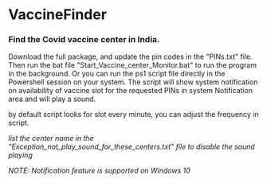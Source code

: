 # VaccineFinder

### Find the Covid vaccine center in India.

Download the full package, and update the pin codes in the "PINs.txt" file. 
Then run the bat file "Start_Vaccine_center_Monitor.bat" to run the program in the background.
Or you can run the ps1 script file directly in the Powershell session on your system.
The script will show system notification on availability of vaccine slot for the requested PINs in system Notification area and will play a sound.

by default script looks for slot every minute, you can adjust the frequency in script.

*list the center name in the "Exception_not_play_sound_for_these_centers.txt" file to disable the sound playing*

*NOTE: Notification feature is supported on Windows 10*

